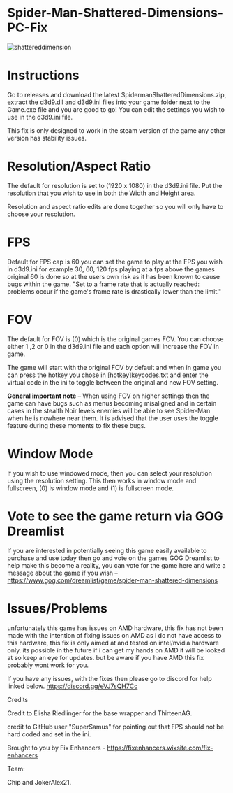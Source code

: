 # Spider-Man-Shattered-Dimensions-PC-Fix

![shattereddimension](https://github.com/user-attachments/assets/d462980f-5290-4249-a518-e98806c0dcb6)

# Instructions
Go to releases and download the latest SpidermanShatteredDimensions.zip, extract the d3d9.dll and d3d9.ini files into your game folder next to the Game.exe file and you are good to go! You can edit the settings you wish to use in the d3d9.ini file.

This fix is only designed to work in the steam version of the game any other version has stability issues.
# Resolution/Aspect Ratio
The default for resolution is set to (1920 x 1080) in the d3d9.ini file. Put the resolution that you wish to use in both the Width and Height area.

Resolution and aspect ratio edits are done together so you will only have to choose your resolution.

# FPS
Default for FPS cap is 60 you can set the game to play at the FPS you wish in d3d9.ini for example 30, 60, 120 fps playing at a fps above the games original 60 is done so at the users own risk as it has been known to cause bugs within the game. "Set to a frame rate that is actually reached: problems occur if the game's frame rate is drastically lower than the limit."

# FOV
The default for FOV is (0) which is the original games FOV. You can choose either 1 ,2 or 0 in the d3d9.ini file and each option will increase the FOV in game.

The game will start with the original FOV by default and when in game you can press the hotkey you chose in [hotkey]keycodes.txt and enter the virtual code in the ini to toggle between the original and new FOV setting.

**General important note** – When using FOV on higher settings then the game can have bugs such as menus becoming misaligned and in certain cases in the stealth Noir levels enemies will be able to see Spider-Man when he is nowhere near them. It is advised that the user uses the toggle feature during these moments to fix these bugs.

# Window Mode
If you wish to use windowed mode, then you can select your resolution using the resolution setting. This then works in window mode and fullscreen, (0) is window mode and (1) is fullscreen mode.

# Vote to see the game return via GOG Dreamlist
If you are interested in potentially seeing this game easily available to purchase and use today then go and vote on the games GOG Dreamlist to help make this become a reality, you can vote for the game here and write a message about the game if you wish – https://www.gog.com/dreamlist/game/spider-man-shattered-dimensions 

# Issues/Problems
unfortunately this game has issues on AMD hardware, this fix has not been made with the intention of fixing issues on AMD as i do not have access to this hardware, this fix is only aimed at and tested on 
intel/nvidia hardware only. its possible in the future if i can get my hands on AMD it will be looked at so keep an eye for updates.
but be aware if you have AMD this fix probably wont work for you.

If you have any issues, with the fixes then please go to discord for help linked below. https://discord.gg/eVJ7sQH7Cc

Credits

Credit to Elisha Riedlinger for the base wrapper and ThirteenAG.

credit to GitHub user "SuperSamus" for pointing out that FPS should not be hard coded and set in the ini.

Brought to you by Fix Enhancers - https://fixenhancers.wixsite.com/fix-enhancers

Team:

Chip and JokerAlex21.
